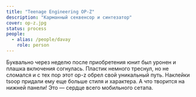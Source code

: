 ```yaml
---
title: "Teenage Engineering OP-Z"
description: "Карманный секвенсор и синтезатор"
cover: op-z.jpg
status: process
people:
  - alias: /people/davay
    role: person
---
```


Буквально через неделю после приобретения юнит был уронен и плашка включения согнулась. Пластик немного треснул, но не сломался и с тех пор этот op-z обрел свой уникальный путь. Наклейки tsoop придали ему еще больше стиля и характера. А что творится на нижней панели! Это — сердце всего мобильного сетапа.
